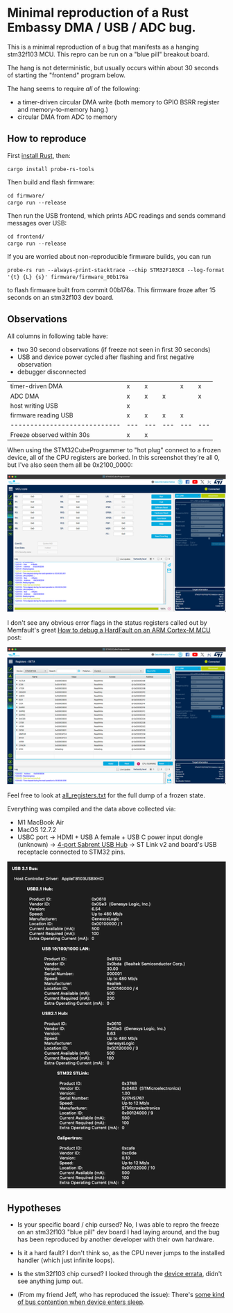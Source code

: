 # Minimal reproduction of a Rust Embassy DMA / USB / ADC bug.

This is a minimal reproduction of a bug that manifests as a hanging stm32f103 MCU.
This repro can be run on a "blue pill" breakout board.

The hang is not deterministic, but usually occurs within about 30 seconds of starting the "frontend" program below.

The hang seems to require *all* of the following:

- a timer-driven circular DMA write (both memory to GPIO BSRR register and memory-to-memory hang.)
- circular DMA from ADC to memory


## How to reproduce

First [install Rust](https://www.rust-lang.org/tools/install), then:

    cargo install probe-rs-tools

Then build and flash firmware:

    cd firmware/
    cargo run --release

Then run the USB frontend, which prints ADC readings and sends command messages over USB:

    cd frontend/
    cargo run --release


If you are worried about non-reproducible firmware builds, you can run

    probe-rs run --always-print-stacktrace --chip STM32F103C8 --log-format '{t} {L} {s}' firmware/firmware_00b176a

to flash firmware built from commit 00b176a. This firmware froze after 15 seconds on an stm32f103 dev board.


## Observations

All columns in following table have:

- two 30 second observations (if freeze not seen in first 30 seconds)
- USB and device power cycled after flashing and first negative observation
- debugger disconnected

|                            |   |   |   |   |   |
|----------------------------|---|---|---|---|---|
| timer-driven DMA           | x | x |   | x | x |
| ADC DMA                    | x | x | x |   | x |
| host writing USB           | x |   |   |   |   |
| firmware reading USB       | x | x | x | x |   |
|----------------------------|---|---|---|---|---|
| Freeze observed within 30s | x | x |   |   |   |


When using the STM32CubeProgrammer to "hot plug" connect to a frozen device, all of the CPU registers are borked. In this screenshot they're all 0, but I've also seen them all be 0x2100_0000:

![](cpu_registers.png)

I don't see any obvious error flags in the status registers called out by Memfault's great [How to debug a HardFault on an ARM Cortex-M MCU](https://interrupt.memfault.com/blog/cortex-m-hardfault-debug#determining-what-caused-the-fault) post:

![](status_registers.png)

Feel free to look at [all_registers.txt](all_registers.txt) for the full dump of a frozen state.


Everything was compiled and the data above collected via:

- M1 MacBook Air
- MacOS 12.7.2
- USBC port -> HDMI + USB A female + USB C power input dongle (unknown) -> [4-port Sabrent USB Hub](https://www.amazon.nl/-/en/gp/product/B00JX1ZS5O/) -> ST Link v2 and board's USB receptacle connected to STM32 pins.

![](usb.png)


## Hypotheses

- Is your specific board / chip cursed? No, I was able to repro the freeze on an stm32f103 "blue pill" dev board I had laying around, and the bug has been reproduced by another developer with their own hardware.

- Is it a hard fault? I don't think so, as the CPU never jumps to the installed handler (which just infinite loops).

- Is the stm32f103 chip cursed? I looked through the [device errata](https://www.st.com/resource/en/errata_sheet/es0340-stm32f101xcde-stm32f103xcde-device-errata-stmicroelectronics.pdf), didn't see anything jump out.

- (From my friend Jeff, who has reproduced the issue): There's [some kind of bus contention when device enters sleep](https://github.com/lynaghk/repro-stm32f103-rust-embassy-freeze/issues/1).
